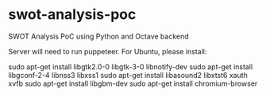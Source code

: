 # swot-analysis-poc
SWOT Analysis PoC using Python and Octave backend


Server will need to run puppeteer. For Ubuntu, please install:

sudo apt-get install libgtk2.0-0 libgtk-3-0 libnotify-dev
sudo apt-get install libgconf-2-4 libnss3 libxss1
sudo apt-get install libasound2 libxtst6 xauth xvfb
sudo apt-get install libgbm-dev
sudo apt-get install chromium-browser
